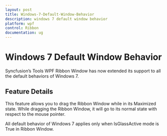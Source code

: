 ```yaml
---
layout: post
title: Windows-7-Default-Window-Behavior
description: windows 7 default window behavior
platform: wpf
control: Ribbon
documentation: ug
---
```


# Windows 7 Default Window Behavior

Syncfusion’s Tools WPF Ribbon Window has now extended its support to all the default behaviors of Windows 7.

## Feature Details

This feature allows you to drag the Ribbon Window while in its Maximized state. While dragging the Ribbon Window, it will go to its normal state with respect to the mouse pointer. 

All default behavior of Windows 7 applies only when IsGlassActive mode is True in Ribbon Window.

